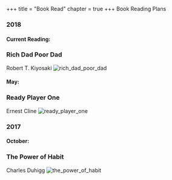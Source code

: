 +++
title =  "Book Read"
chapter = true
+++
Book Reading Plans

### 2018

#### Current Reading:
### **Rich Dad Poor Dad**
Robert T. Kiyosaki
![rich_dad_poor_dad](https://user-images.githubusercontent.com/25803108/40766228-a32e9c6c-6463-11e8-80fb-5354f380c02f.jpg)
#### May:
### **Ready Player One**
Ernest Cline
![ready_player_one](https://user-images.githubusercontent.com/25803108/40765808-8bb5aea0-6462-11e8-9d68-a6324eeba8a9.jpg)

### 2017
#### October: 
### **The Power of Habit**
Charles Duhigg
![the_power_of_habit](https://user-images.githubusercontent.com/25803108/40765562-a99902ec-6461-11e8-94fa-c35c2fa3d0d4.jpg)
